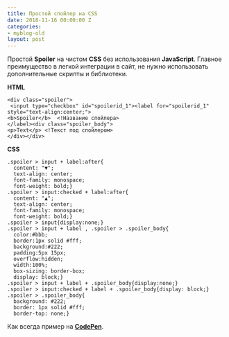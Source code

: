 ```yaml
---
title: Простой спойлер на CSS
date: 2018-11-16 00:00:00 Z
categories:
- myblog-old
layout: post
---
```


Простой **Spoiler** на чистом **CSS** без использования **JavaScript**. Главное преимущество в легкой интеграции в сайт, не нужно использовать дополнительные скрипты и библиотеки.

**HTML**

    <div class="spoiler">
     <input type="checkbox" id="spoilerid_1"><label for="spoilerid_1" style="text-align:center;">
    <b>Spoiler</b>  <!Название спойлера>
    </label><div class="spoiler_body">   
    <p>Text</p> <!Текст под спойлером>  
    </div></div>

**CSS**

    .spoiler > input + label:after{
      content: "▼";
      text-align: center;
      font-family: monospace;
      font-weight: bold;}
    .spoiler > input:checked + label:after{
      content: "▲";
      text-align: center;
      font-family: monospace;
      font-weight: bold;}
    .spoiler > input{display:none;}
    .spoiler > input + label , .spoiler > .spoiler_body{
      color:#bbb;
      border:1px solid #fff;
      background:#222;
      padding:5px 15px;
      overflow:hidden;
      width:100%;
      box-sizing: border-box;
      display: block;}
    .spoiler > input + label + .spoiler_body{display:none;}
    .spoiler > input:checked + label + .spoiler_body{display: block;}
    .spoiler > .spoiler_body{
      background: #222;
      border: 1px solid #fff;
      border-top: none;}

Как всегда пример на **[CodePen](https://codepen.io/titenko/pen/vQYpXg)**.

